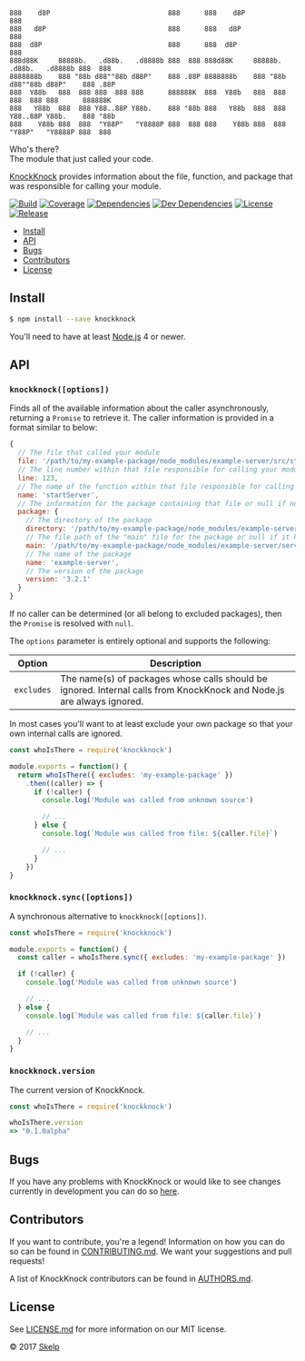     888    d8P                             888      888    d8P                             888
    888   d8P                              888      888   d8P                              888
    888  d8P                               888      888  d8P                               888
    888d88K     88888b.   .d88b.   .d8888b 888  888 888d88K     88888b.   .d88b.   .d8888b 888  888
    8888888b    888 "88b d88""88b d88P"    888 .88P 8888888b    888 "88b d88""88b d88P"    888 .88P
    888  Y88b   888  888 888  888 888      888888K  888  Y88b   888  888 888  888 888      888888K
    888   Y88b  888  888 Y88..88P Y88b.    888 "88b 888   Y88b  888  888 Y88..88P Y88b.    888 "88b
    888    Y88b 888  888  "Y88P"   "Y8888P 888  888 888    Y88b 888  888  "Y88P"   "Y8888P 888  888

Who's there?  
The module that just called your code.

[KnockKnock](https://github.com/Skelp/knockknock) provides information about the file, function, and package that was
responsible for calling your module.

[![Build](https://img.shields.io/travis/Skelp/knockknock/develop.svg?style=flat-square)](https://travis-ci.org/Skelp/knockknock)
[![Coverage](https://img.shields.io/coveralls/Skelp/knockknock/develop.svg?style=flat-square)](https://coveralls.io/github/Skelp/knockknock)
[![Dependencies](https://img.shields.io/david/Skelp/knockknock.svg?style=flat-square)](https://david-dm.org/Skelp/knockknock)
[![Dev Dependencies](https://img.shields.io/david/dev/Skelp/knockknock.svg?style=flat-square)](https://david-dm.org/Skelp/knockknock#info=devDependencies)
[![License](https://img.shields.io/npm/l/knockknock.svg?style=flat-square)](https://github.com/Skelp/knockknock/blob/master/LICENSE.md)
[![Release](https://img.shields.io/npm/v/knockknock.svg?style=flat-square)](https://www.npmjs.com/package/knockknock)

* [Install](#install)
* [API](#api)
* [Bugs](#bugs)
* [Contributors](#contributors)
* [License](#license)

## Install

``` bash
$ npm install --save knockknock
```

You'll need to have at least [Node.js](https://nodejs.org) 4 or newer.

## API

### `knockknock([options])`

Finds all of the available information about the caller asynchronously, returning a `Promise` to retrieve it. The caller
information is provided in a format similar to below:

``` javascript
{
  // The file that called your module
  file: '/path/to/my-example-package/node_modules/example-server/src/start.js',
  // The line number within that file responsible for calling your module
  line: 123,
  // The name of the function within that file responsible for calling your module (or "<anonymous>" where appropriate)
  name: 'startServer',
  // The information for the package containing that file or null if none could be found
  package: {
    // The directory of the package
    directory: '/path/to/my-example-package/node_modules/example-server',
    // The file path of the "main" file for the package or null if it has none
    main: '/path/to/my-example-package/node_modules/example-server/server.js',
    // The name of the package
    name: 'example-server',
    // The version of the package
    version: '3.2.1'
  }
}
```

If no caller can be determined (or all belong to excluded packages), then the `Promise` is resolved with `null`.

The `options` parameter is entirely optional and supports the following:

| Option     | Description                                                                                                           |
| ---------- | --------------------------------------------------------------------------------------------------------------------- |
| `excludes` | The name(s) of packages whose calls should be ignored. Internal calls from KnockKnock and Node.js are always ignored. |

In most cases you'll want to at least exclude your own package so that your own internal calls are ignored.

``` javascript
const whoIsThere = require('knockknock')

module.exports = function() {
  return whoIsThere({ excludes: 'my-example-package' })
    .then((caller) => {
      if (!caller) {
        console.log('Module was called from unknown source')

        // ...
      } else {
        console.log(`Module was called from file: ${caller.file}`)

        // ...
      }
    })
}
```

### `knockknock.sync([options])`

A synchronous alternative to `knockknock([options])`.

``` javascript
const whoIsThere = require('knockknock')

module.exports = function() {
  const caller = whoIsThere.sync({ excludes: 'my-example-package' })

  if (!caller) {
    console.log('Module was called from unknown source')

    // ...
  } else {
    console.log(`Module was called from file: ${caller.file}`)

    // ...
  }
}
```

### `knockknock.version`

The current version of KnockKnock.

``` javascript
const whoIsThere = require('knockknock')

whoIsThere.version
=> "0.1.0alpha"
```

## Bugs

If you have any problems with KnockKnock or would like to see changes currently in development you can do so
[here](https://github.com/Skelp/knockknock/issues).

## Contributors

If you want to contribute, you're a legend! Information on how you can do so can be found in
[CONTRIBUTING.md](https://github.com/Skelp/knockknock/blob/master/CONTRIBUTING.md). We want your suggestions and pull
requests!

A list of KnockKnock contributors can be found in
[AUTHORS.md](https://github.com/Skelp/knockknock/blob/master/AUTHORS.md).

## License

See [LICENSE.md](https://github.com/Skelp/knockknock/raw/master/LICENSE.md) for more information on our MIT license.

© 2017 [Skelp](https://skelp.io)
<img align="right" width="16" height="16" src="https://cdn.rawgit.com/Skelp/skelp-branding/master/assets/logo/base/skelp-logo-16x16.png">
